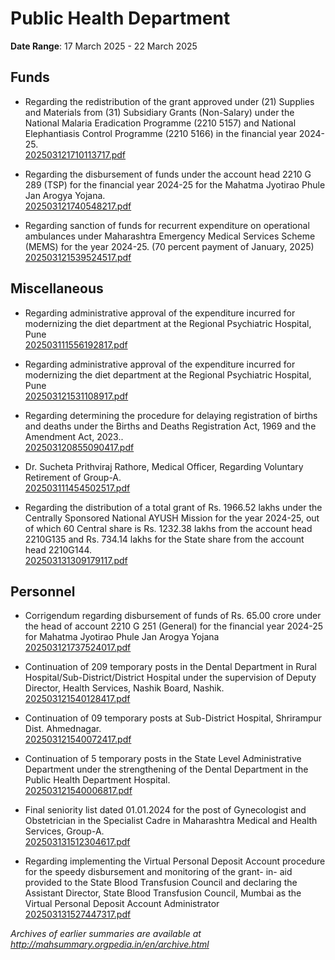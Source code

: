 # Public Health Department

**Date Range**: 17 March 2025 - 22 March 2025


## Funds
- Regarding the redistribution of the grant approved under (21) Supplies and Materials from (31) Subsidiary Grants (Non-Salary) under the National Malaria Eradication Programme (2210 5157) and National Elephantiasis Control Programme (2210 5166) in the financial year 2024-25.\
  [202503121710113717.pdf](https://gr.maharashtra.gov.in/Site/Upload/Government%20Resolutions/English/202503121710113717.pdf)

- Regarding the disbursement of funds under the account head 2210 G 289 (TSP) for the financial year 2024-25 for the Mahatma Jyotirao Phule Jan Arogya Yojana.\
  [202503121740548217.pdf](https://gr.maharashtra.gov.in/Site/Upload/Government%20Resolutions/English/202503121740548217.pdf)

- Regarding sanction of funds for recurrent expenditure on operational ambulances under Maharashtra Emergency Medical Services Scheme (MEMS) for the year 2024-25. (70 percent payment of January, 2025)\
  [202503121539524517.pdf](https://gr.maharashtra.gov.in/Site/Upload/Government%20Resolutions/English/202503121539524517.pdf)

## Miscellaneous
- Regarding administrative approval of the expenditure incurred for modernizing the diet department at the Regional Psychiatric Hospital, Pune\
  [202503111556192817.pdf](https://gr.maharashtra.gov.in/Site/Upload/Government%20Resolutions/English/202503111556192817.pdf)

- Regarding administrative approval of the expenditure incurred for modernizing the diet department at the Regional Psychiatric Hospital, Pune\
  [202503121531108917.pdf](https://gr.maharashtra.gov.in/Site/Upload/Government%20Resolutions/English/202503121531108917.pdf)

- Regarding determining the procedure for delaying registration of births and deaths under the Births and Deaths Registration Act, 1969 and the Amendment Act, 2023..\
  [202503120855090417.pdf](https://gr.maharashtra.gov.in/Site/Upload/Government%20Resolutions/English/202503120855090417.pdf)

- Dr. Sucheta Prithviraj Rathore, Medical Officer, Regarding Voluntary Retirement of Group-A.\
  [202503111454502517.pdf](https://gr.maharashtra.gov.in/Site/Upload/Government%20Resolutions/English/202503111454502517.pdf)

- Regarding the distribution of a total grant of Rs. 1966.52 lakhs under the Centrally Sponsored National AYUSH Mission for the year 2024-25, out of which 60 Central share is Rs. 1232.38 lakhs from the account head 2210G135 and Rs. 734.14 lakhs for the State share from the account head 2210G144.\
  [202503131309179117.pdf](https://gr.maharashtra.gov.in/Site/Upload/Government%20Resolutions/English/202503131309179117.pdf)

## Personnel
- Corrigendum regarding disbursement of funds of Rs. 65.00 crore under the head of account 2210 G 251 (General) for the financial year 2024-25 for Mahatma Jyotirao Phule Jan Arogya Yojana\
  [202503121737524017.pdf](https://gr.maharashtra.gov.in/Site/Upload/Government%20Resolutions/English/202503121737524017.pdf)

- Continuation of 209 temporary posts in the Dental Department in Rural Hospital/Sub-District/District Hospital under the supervision of Deputy Director, Health Services, Nashik Board, Nashik.\
  [202503121540128417.pdf](https://gr.maharashtra.gov.in/Site/Upload/Government%20Resolutions/English/202503121540128417.pdf)

- Continuation of 09 temporary posts at Sub-District Hospital, Shrirampur Dist. Ahmednagar.\
  [202503121540072417.pdf](https://gr.maharashtra.gov.in/Site/Upload/Government%20Resolutions/English/202503121540072417.pdf)

- Continuation of 5 temporary posts in the State Level Administrative Department under the strengthening of the  Dental Department in the Public Health Department Hospital.\
  [202503121540006817.pdf](https://gr.maharashtra.gov.in/Site/Upload/Government%20Resolutions/English/202503121540006817.pdf)

- Final seniority list dated 01.01.2024 for the post of Gynecologist and Obstetrician in the Specialist Cadre in Maharashtra Medical and Health Services, Group-A.\
  [202503131512304617.pdf](https://gr.maharashtra.gov.in/Site/Upload/Government%20Resolutions/English/202503131512304617.pdf)

- Regarding implementing the Virtual Personal Deposit Account procedure for the speedy disbursement and monitoring of the grant- in- aid provided to the State Blood Transfusion Council and declaring the Assistant Director, State Blood Transfusion Council, Mumbai as the Virtual Personal Deposit Account Administrator\
  [202503131527447317.pdf](https://gr.maharashtra.gov.in/Site/Upload/Government%20Resolutions/English/202503131527447317.pdf)


*Archives of earlier summaries are available at http://mahsummary.orgpedia.in/en/archive.html*